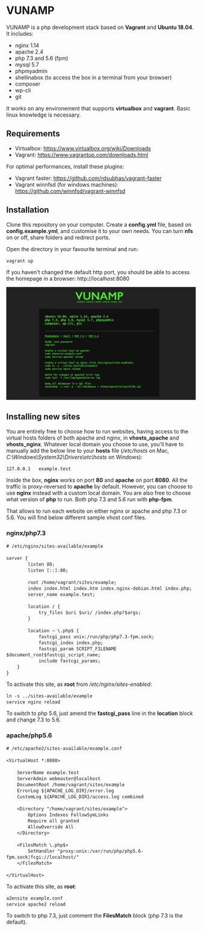 
# VUNAMP

VUNAMP is a php development stack based on **Vagrant** and **Ubuntu 18.04**. It includes:
- nginx 1.14 
- apache 2.4
- php 7.3 and 5.6 (fpm) 
- mysql 5.7 
- phpmyadmin
- shellinabox (to access the box in a terminal from your browser)
- composer
- wp-cli
- git

It works on any environement that supports **virtualbox** and **vagrant**. Basic linux knowledge is necessary.

## Requirements

- Virtualbox: https://www.virtualbox.org/wiki/Downloads 
- Vagrant: https://www.vagrantup.com/downloads.html 

For optimal performances, install these plugins:

- Vagrant faster: https://github.com/rdsubhas/vagrant-faster
- Vagrant winnfsd (for windows machines): https://github.com/winnfsd/vagrant-winnfsd

## Installation

Clone this repository on your computer. Create a **config.yml** file, based on **config.example.yml**, and customise it to your own needs. You can turn **nfs** on or off, share folders and redirect ports. 

Open the directory in your favourite terminal and run:
```
vagrant up
```

If you haven't changed the default http port, you should be able to access the homepage in a browser:
http://localhost:8080

![Overview](homepage/overview.jpg)

## Installing new sites

You are entirely free to choose how to run websites, having access to the virtual hosts folders of both apache and nginx, in **vhosts_apache** and **vhosts_nginx**. Whatever local domain you choose to use, you'll have to manually add the below line to your **hosts** file (*/etc/hosts* on Mac, *C:\Windows\System32\Drivers\etc\hosts* on Windows):
```
127.0.0.1   example.test
```

Inside the box, **nginx** works on port **80** and **apache** on port **8080**. All the traffic is proxy-reversed to **apache** by default. However, you can choose to use **nginx** instead with a custom local domain. You are also free to choose what version of **php** to run. Both php 7.3 and 5.6 run with **php-fpm**.

That allows to run each website on either nginx or apache and php 7.3 or 5.6.
You will find below different sample vhost conf files.

### nginx/php7.3

```
# /etc/nginx/sites-available/example

server {
        listen 80;
        listen [::]:80;

        root /home/vagrant/sites/example;
        index index.html index.htm index.nginx-debian.html index.php;
        server_name example.test;

        location / {
            try_files $uri $uri/ /index.php?$args;
        }

        location ~ \.php$ {
        	fastcgi_pass unix:/run/php/php7.3-fpm.sock;
            fastcgi_index index.php;
            fastcgi_param SCRIPT_FILENAME $document_root$fastcgi_script_name;
		    include fastcgi_params;
	}
}
```

To activate this site, as **root** from */etc/nginx/sites-enabled*:

```
ln -s ../sites-available/example
service nginx reload
```

To switch to php 5.6, just amend the **fastcgi_pass** line in the **location** block and change 7.3 to 5.6.

### apache/php5.6

```
# /etc/apache2/sites-available/example.conf

<VirtualHost *:8080>
	
	ServerName example.test
	ServerAdmin webmaster@localhost
	DocumentRoot /home/vagrant/sites/example
	ErrorLog ${APACHE_LOG_DIR}/error.log
	CustomLog ${APACHE_LOG_DIR}/access.log combined

	<Directory "/home/vagrant/sites/example">
        Options Indexes FollowSymLinks
        Require all granted
        AllowOverride All
    </Directory>

    <FilesMatch \.php$>
        SetHandler "proxy:unix:/var/run/php/php5.6-fpm.sock|fcgi://localhost/"
    </FilesMatch>

</VirtualHost>
```

To activate this site, as **root**:

```
a2ensite example.conf
service apache2 reload
```

To switch to php 7.3, just comment the **FilesMatch** block (php 7.3 is the default).